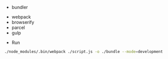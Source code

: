 - bundler

+ webpack
+ browserify
+ parcel
+ gulp

- Run

```bash
./node_modules/.bin/webpack ./script.js -o ./bundle --mode=development
```
